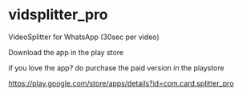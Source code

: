 # vidsplitter_pro
VideoSplitter for WhatsApp (30sec per video)

Download the app in the play store

if you love the app? do purchase the paid version in the playstore

https://play.google.com/store/apps/details?id=com.card.splitter_pro
